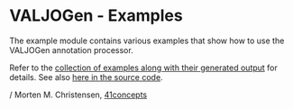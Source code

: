 <a name="jumbotron-start"/>

# VALJOGen - Examples

The example module contains various examples that show how to use the VALJOGen annotation processor.

Refer to the [collection of examples along with their generated output](http://valjogen.41concepts.com/examples.html) for details. See also [here in the source code](src/main/java/com/fortyoneconcepts/valjogen/examples).

<a name="jumbotron-end"/>

/ Morten M. Christensen, [41concepts](http://www.41concepts.com)
